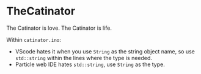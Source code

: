 # TheCatinator

The Catinator is love.  The Catinator is life.

Within `catinator.ino`:
 - VScode hates it when you use `String` as the string object name, so use `std::string` within the lines where the type is needed.
 - Particle web IDE hates `std::string`, use `String` as the type.
